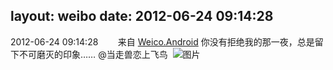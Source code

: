 layout: weibo
date: 2012-06-24 09:14:28
---
2012-06-24 09:14:28  &nbsp;&nbsp;&nbsp;&nbsp;&nbsp;&nbsp; 来自 <a href="http://app.weibo.com/t/feed/l4RWD" rel="nofollow">Weico.Android</a>
你没有拒绝我的那一夜，总是留下不可磨灭的印象…… @当走兽恋上飞鸟  ​​​
![图片](https://ww3.sinaimg.cn/large/6d2a6003jw1du8zcz1yvuj.jpg)
